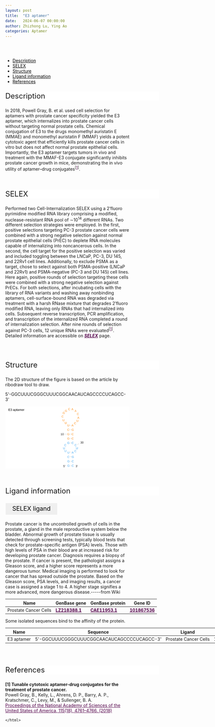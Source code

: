 ```yaml
---
layout: post
title:  "E3 aptamer"
date:   2024-06-07 00:00:00
author: Zhizhong Lu, Ying Ao
categories: Aptamer
---
```

<!--p style="font-size: 24px"><strong>Keywords: </strong> <br/></p>
<font ><strong>small molecule, Synthetic, dyes, PubChem CID 25863</strong></font >
<br /-->

<html>
<head>
  <title>横向排列的点击按钮</title>
  <style>
    /* 按钮容器样式 */
    .button-container {
      display: flex;
      justify-content: left;
      align-items: center;
      height: 50px;
    }
    /* 按钮样式 */
    .button {
      display: block;
      padding: 10px;
      font-size:24px;
      margin-right: 10px;
      text-align: center;
      background-color: #ffffff;
      color: #520049;
      text-decoration: none;
      border: 1px solid #520049;
      border-radius: 5px;
    }
    /* 鼠标悬停样式 */
    .button:hover {
      background-color: #c9c5c5;
      cursor: pointer;
    }
  </style>
</head>
</html>

<html lang="zh-cn">
<head>
<meta charset="utf-8"> 
<style>
    .header_box {
    display: block;
    font-size: 24px;
    background-color: #ffffff;
    text-decoration: none;
    border-radius: 1px;
    width: 500px;
    border-width: 1px 1px 2px 1px;
    border-color: #ffffff #ffffff #ffffff #ffffff;
}
.blowheader_box{
    display: block;
      padding: 6px;
      font-size:20px;
      margin-right: 10px;
      text-align: center;
      background-color: #efefef;
      color: #000000;
      text-decoration: none;
      border: 1px solid #ffffff;
      border-radius: 1px;
      width:170px;
	    height:40px;
  }
  .box_style{
    background: #ffffff;
  }
  blockquote {
  margin: 0 0 0px;
  }
</style>
</head>
<br>
<br>

<div class="side-nav">
<ul>
    <div class="side-nav-item"><li><a href="#description" style="color: #000000;">Description</a></li></div>
    <div class="side-nav-item"><li><a href="#SELEX" style="color: #000000;">SELEX</a></li></div>
    <div class="side-nav-item"><li><a href="#Structure" style="color: #000000;">Structure</a></li></div>
    <div class="side-nav-item"><li><a href="#ligand-recognition" style="color: #000000;">Ligand information</a></li></div>
    <div class="side-nav-item"><li><a href="#references" style="color: #000000;">References</a></li></div>
    </ul>
</div>



<font><p class="header_box" id="description">Description</p></font>
<font>In 2018, Powell Gray, B. et al. used cell selection for aptamers with prostate cancer specificity yielded the E3 aptamer, which internalizes into prostate cancer cells without targeting normal prostate cells. Chemical conjugation of E3 to the drugs monomethyl auristatin E (MMAE) and monomethyl auristatin F (MMAF) yields a potent cytotoxic agent that efficiently kills prostate cancer cells in vitro but does not affect normal prostate epithelial cells. Importantly, the E3 aptamer targets tumors in vivo and treatment with the MMAF-E3 conjugate significantly inhibits prostate cancer growth in mice, demonstrating the in vivo utility of aptamer–drug conjugates<sup>[<a href="#ref1" style="color:#520049">1</a>]</sup>.<br></font>
<br>
<br>


<p class="header_box" id="SELEX">SELEX</p>
<p>Performed two Cell-Internalization SELEX using a 2′fluoro pyrimidine modified RNA library comprising a modified, nuclease-resistant RNA pool of ∼10<sup>14</sup> different RNAs. Two different selection strategies were employed. In the first, positive selections targeting PC-3 prostate cancer cells were combined with a strong negative selection against normal prostate epithelial cells (PrEC) to deplete RNA molecules capable of internalizing into noncancerous cells. In the second, the cell target for the positive selection was varied and included toggling between the LNCaP, PC-3, DU 145, and 22Rv1 cell lines. Additionally, to exclude PSMA as a target, chose to select against both PSMA-positive (LNCaP and 22Rv1) and PSMA-negative (PC-3 and DU 145) cell lines. Here again, positive rounds of selection targeting these cells were combined with a strong negative selection against PrECs. For both selections, after incubating cells with the library of RNA variants and washing away nonbinding aptamers, cell-surface-bound RNA was degraded via treatment with a harsh RNase mixture that degrades 2′fluoro modified RNA, leaving only RNAs that had internalized into cells. Subsequent reverse transcription, PCR amplification, and transcription of the internalized RNA completed a round of internalization selection. After nine rounds of selection against PC-3 cells, 12 unique RNAs were evaluated<sup>[<a href="#ref1" style="color:#520049">1</a>]</sup>.<br>
Detailed information are accessible on <a href="{{ site.url }}{{ site.baseurl }}/SELEX" target="_blank" style="color:#520049"><b><i>SELEX</i></b></a> page.</p>
<br>
<br>


<p class="header_box" id="Structure">Structure</p>
<font>The 2D structure of the figure is based on the article by ribodraw tool to draw.<br></font>
<font><p>5'-GGCUUUCGGGCUUUCGGCAACAUCAGCCCCUCAGCC-3'</p></font>
<img src="/images/2D/E3_aptamer1_2D.svg" alt="drawing" style="width:800px;display:block;margin:0 auto;border-radius:0;" class="img-responsive">
<div style="display: flex; justify-content: center;"></div>
<br>
<br>



<font ><p class="header_box" id="ligand-recognition">Ligand information</p></font>  

<p class="blowheader_box">SELEX ligand</p>
<p>Prostate cancer is the uncontrolled growth of cells in the prostate, a gland in the male reproductive system below the bladder. Abnormal growth of prostate tissue is usually detected through screening tests, typically blood tests that check for prostate-specific antigen (PSA) levels. Those with high levels of PSA in their blood are at increased risk for developing prostate cancer. Diagnosis requires a biopsy of the prostate. If cancer is present, the pathologist assigns a Gleason score, and a higher score represents a more dangerous tumor. Medical imaging is performed to look for cancer that has spread outside the prostate. Based on the Gleason score, PSA levels, and imaging results, a cancer case is assigned a stage 1 to 4. A higher stage signifies a more advanced, more dangerous disease.-----from Wiki</p>
<table class="table table-bordered" style="table-layout:fixed;width:1000px;margin-left:auto;margin-right:auto;" >
  <thead>
      <tr>
        <th onclick="sortTable(0)">Name</th>
        <th onclick="sortTable(1)">GenBase gene</th>
        <th onclick="sortTable(2)">GenBase protein</th>
        <th onclick="sortTable(3)">Gene ID</th>
      </tr>
  </thead>
    <tbody>
      <tr>
        <td name="td0">Prostate Cancer Cells</td>
        <td name="td1"><a href="https://ngdc.cncb.ac.cn/genbase/search/gb/LZ218388.1" target="_blank" style="color:#520049"><b>LZ218388.1</b></a></td>
        <td name="td2"><a href="https://ngdc.cncb.ac.cn/genbase/search/gb/CAE11953.1" target="_blank" style="color:#520049"><b>CAE11953.1</b></a></td>
        <td name="td3"><a href="https://www.ncbi.nlm.nih.gov/gene/101867536" target="_blank" style="color:#520049"><b>101867536</b></a></td>
      </tr>
	  </tbody>
  </table>

  <p>Some isolated sequences bind to the affinity of the protein.</p>
<table class="table table-bordered" style="table-layout:fixed;width:1000px;margin-left:auto;margin-right:auto;" >
  <thead>
      <tr>
        <th onclick="sortTable(0)">Name</th>
        <th onclick="sortTable(1)">Sequence</th>
        <th onclick="sortTable(2)">Ligand</th>
        <th onclick="sortTable(3)">Affinity</th>
      </tr>
  </thead>
    <tbody>
      <tr>
        <td name="td0">E3 aptamer</td>
        <td name="td1">5'-GGCUUUCGGGCUUUCGGCAACAUCAGCCCCUCAGCC-3'</td>
        <td name="td2">Prostate Cancer Cells</td>
        <td name="td3">146-410 nM</td>
      </tr>
	  </tbody>
  </table>
<br>
<br>


                 
<p class="header_box" id="references">References</p>
                
<a id="ref1"></a><font><strong>[1] Tunable cytotoxic aptamer-drug conjugates for the treatment of prostate cancer.</strong></font><br />
Powell Gray, B., Kelly, L., Ahrens, D. P., Barry, A. P., Kratschmer, C., Levy, M., & Sullenger, B. A.<br />
<a href="https://pubmed.ncbi.nlm.nih.gov/29666232/" target="_blank" style="color:#520049">Proceedings of the National Academy of Sciences of the United States of America, 115(18), 4761–4766. (2018)</a>
<br/>




<html lang="en">
    <head>
      <meta charset="utf-8" />
      <meta name="viewport" content="width=device-width, user-scalable=no, minimum-scale=1.0, maximum-scale=1.0">
      <meta http-equiv="X-UA-Compatible" content="IE=edge">
      <!-- Molstar CSS & JS -->
      <link rel="stylesheet" type="text/css" href="https://www.ebi.ac.uk/pdbe/pdb-component-library/css/pdbe-molstar-1.2.1.css">
      <script src="/js/mol/ro_pdbe-molstar-plugin-1.2.1.js"></script>
        <style>
          * {
              margin: 0;
              padding: 0;
              box-sizing: border-box;
          }
          .msp-plugin ::-webkit-scrollbar-thumb {
              background-color: #474748  !important;
          }
          .msp-plugin .msp-layout-standard {
              border: 1px solid #efefef;
          }
          .viewerSection1 {
            padding-top: 0px;
          }
          .controlsSection1 {
            width: 300px;
              display: flex;
              float:left;
              padding: 0px 0 0 0;
              height:25px;
            }
            .controlBox1 {
              border: 0px solid lightgray;
              padding: 0px;
              margin-bottom: 0px;
            }
          #myViewer1{
            float:left;
            width:500px;
            height: 500px;
            position:relative;
          }
        </style>
    </head>
    <script>
      var viewerInstance1 = new PDBeMolstarPlugin();
      var options1 = {
        customData:{
        format: 'pdb'},
        expanded: false,
        hideControls: true,
        bgColor: {r:255, g:255, b:255},
        }
      var viewerContainer1 = document.getElementById('myViewer1');
      viewerInstance1.render(viewerContainer1, options1);
  window.addEventListener('load', function() {
    var colorSelectionButton1 = document.querySelector('.controlsSection1 button');
    colorSelectionButton1.click();
  });
    </script>

<script>
    window.addEventListener('DOMContentLoaded', function() {
      var td = document.getElementsByName('td4')[0];
      var maxLength = 100; // 设置最大长度
      var originalText = td.innerHTML;
      var displayedText = originalText.substring(0, maxLength);
      
      if (originalText.length > maxLength) {
        displayedText += '<span class="ellipsis-btn">......</span>'; // 在超出长度时添加省略号按钮
        displayedText += '<span class="hidden-content">' + originalText.substring(maxLength) + '</span>'; // 隐藏的内容
        td.innerHTML = displayedText;
        
        // 获取省略号按钮元素和隐藏的内容元素
        var ellipsisBtn = td.querySelector('.ellipsis-btn');
        var hiddenContent = td.querySelector('.hidden-content');
        
        // 添加点击事件监听器
        ellipsisBtn.addEventListener('click', function() {
          if (hiddenContent.style.display === 'none') {
            hiddenContent.style.display = 'inline'; // 展开内容
            ellipsisBtn.innerHTML = '...'; // 更新按钮文字为“...”
            td.appendChild(ellipsisBtn); // 将按钮移到内容后面
          } else {
            hiddenContent.style.display = 'none'; // 收起内容
            ellipsisBtn.innerHTML = '......'; // 更新按钮文字为省略号
            td.appendChild(ellipsisBtn); // 将按钮移到内容后面
          }
        });
      }
    });
  </script>


    </html>
